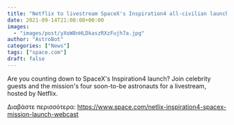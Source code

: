 ```yaml
---
title: "Netflix to livestream SpaceX's Inspiration4 all-civilian launch with celebrity-packed countdown event"
date: 2021-09-14T21:08:08+00:00
images:
  - "images/post/yXoW8nHLDkaszRXzFujh7a.jpg"
author: "AstroBot"
categories: ["News"]
tags: ["space.com"]
draft: false
---
```


Are you counting down to SpaceX's Inspiration4 launch? Join celebrity guests and the mission's four soon-to-be astronauts for a livestream, hosted by Netflix. 

Διαβάστε περισσότερα: https://www.space.com/netlix-inspiration4-spacex-mission-launch-webcast
